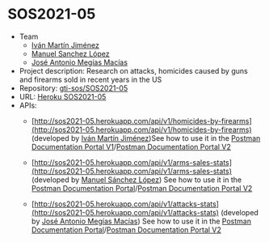 # SOS2021-05

- Team
  - [Iván Martín Jiménez](https://github.com/ivanmartinsk)
  - [Manuel Sanchez López](https://github.com/manu261998)
  - [José Antonio Megías Macías](https://github.com/josanmegias)
- Project description: Research on attacks, homicides caused by guns and firearms sold in recent years in the US
- Repository: [gti-sos/SOS2021-05](https://github.com/gti-sos/SOS2021-05)
- URL: [Heroku SOS2021-05](http://sos2021-05.herokuapp.com/)
- APIs:
   - [http://sos2021-05.herokuapp.com/api/v1/homicides-by-firearms](http://sos2021-05.herokuapp.com/api/v1/homicides-by-firearms) (developed by [Iván Martín Jiménez](https://github.com/ivanmartinsk))See how to use it in the [Postman Documentation Portal V1](https://documenter.getpostman.com/view/14948327/TzJsfdKb)/[Postman Documentation Portal V2](https://documenter.getpostman.com/view/14948327/TzJydbLX)
   - [http://sos2021-05.herokuapp.com/api/v1/arms-sales-stats](http://sos2021-05.herokuapp.com/api/v1/arms-sales-stats) (developed by [Manuel Sánchez López](https://github.com/manu261998)) See how to use it in the [Postman Documentation Portal](https://documenter.getpostman.com/view/14942846/TzJrCewR)/[Postman Documentation Portal V2](https://documenter.getpostman.com/view/14942846/TzJydbG4)

   - [http://sos2021-05.herokuapp.com/api/v1/attacks-stats](http://sos2021-05.herokuapp.com/api/v1/attacks-stats) (developed by [José Antonio Megías Macías](https://github.com/josanmegias)) See how to use it in the [Postman Documentation Portal](https://documenter.getpostman.com/view/14948357/TzJsfdFD)/[Postman Documentation Portal V2](https://documenter.getpostman.com/view/14948357/TzJydbLY)
